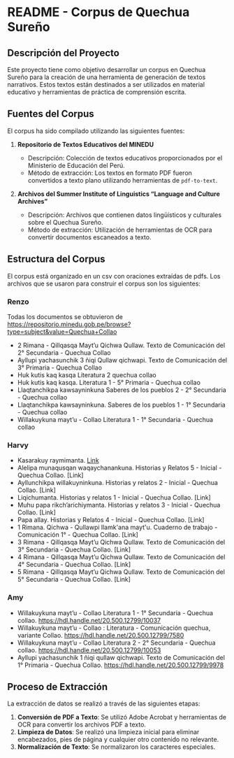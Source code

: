 # README - Corpus de Quechua Sureño

## Descripción del Proyecto
Este proyecto tiene como objetivo desarrollar un corpus en Quechua Sureño para la creación de una herramienta de generación de textos narrativos. Estos textos están destinados a ser utilizados en material educativo y herramientas de práctica de comprensión escrita.

## Fuentes del Corpus
El corpus ha sido compilado utilizando las siguientes fuentes:

1. **Repositorio de Textos Educativos del MINEDU**
   - Descripción: Colección de textos educativos proporcionados por el Ministerio de Educación del Perú.
   - Método de extracción: Los textos en formato PDF fueron convertidos a texto plano utilizando herramientas de `pdf-to-text`.

2. **Archivos del Summer Institute of Linguistics “Language and Culture Archives”**
   - Descripción: Archivos que contienen datos lingüísticos y culturales sobre el Quechua Sureño.
   - Método de extracción: Utilización de herramientas de OCR para convertir documentos escaneados a texto.

## Estructura del Corpus
El corpus está organizado en un csv con oraciones extraídas de pdfs. Los archivos que se usaron para construir el corpus son los siguientes:

### Renzo
Todas los documentos se obtuvieron de https://repositorio.minedu.gob.pe/browse?type=subject&value=Quechua+Collao
   - 2 Rimana - Qillqasqa Mayt’u Qichwa Qullaw. Texto de Comunicación del 2° Secundaria - Quechua Collao
   - Ayllupi yachasunchik 3 ñiqi Qullaw qichwapi. Texto de Comunicación del 3° Primaria - Quechua Collao
   - Huk kutis kaq kasqa Literatura 2 quechua collao
   - Huk kutis kaq kasqa. Literatura 1 - 5° Primaria - Quechua collao
   - Llaqtanchikpa kawsayninkuna Saberes de los pueblos 2 - 2° Secundaria - Quechua collao
   - Llaqtanchikpa kawsayninkuna. Saberes de los pueblos 1 - 1° Secundaria - Quechua collao
   - Willakuykuna mayt’u - Collao Literatura 1 - 1° Secundaria - Quechua collao
  
### Harvy
   - Kasarakuy raymimanta. [Link](https://repositorio.minedu.gob.pe/handle/20.500.12799/6658)
   - Alelipa munaqusqan waqaychanankuna. Historias y Relatos 5 - Inicial - Quechua Collao. [Link]
   - Ayllunchikpa willakuyninkuna. Historias y relatos 2 - Inicial - Quechua Collao. [Link]
   - Liqichumanta. Historias y relatos 1 - Inicial - Quechua Collao. [Link]
   - Muhu papa rikch’arichiymanta. Historias y relatos 3 - Inicial - Quechua Collao. [Link]
   - Papa allay. Historias y Relatos 4 - Inicial - Quechua Collao. [Link]
   - 1 Rimana. Qichwa - Qullawpi llamk'ana mayt'u. Cuaderno de trabajo - Comunicación 1° - Quechua Collao. [Link]
   - 3 Rimana - Qillqasqa Mayt’u Qichwa Qullaw. Texto de Comunicación del 3° Secundaria - Quechua Collao. [Link]
   - 4 Rimana - Qillqasqa Mayt’u Qichwa Qullaw. Texto de Comunicación del 4° Secundaria - Quechua Collao. [Link]
   - 5 Rimana - Qillqasqa Mayt’u Qichwa Qullaw. Texto de Comunicación del 5° Secundaria - Quechua Collao. [Link]
### Amy
   - Willakuykuna mayt’u - Collao Literatura 1 - 1° Secundaria - Quechua collao. https://hdl.handle.net/20.500.12799/10037
   - Willakuykuna mayt’u - Collao : Literatura - Comunicación quechua, variante Collao. https://hdl.handle.net/20.500.12799/7580
   - Willakuykuna mayt’u - Collao Literatura 2 - 2° Secundaria - Quechua collao. https://hdl.handle.net/20.500.12799/10053
   - Ayllupi yachasunchik 1 ñiqi qullaw qichwapi. Texto de Comunicación del 1° Primaria - Quechua Collao. https://hdl.handle.net/20.500.12799/9978
   

## Proceso de Extracción
La extracción de datos se realizó a través de las siguientes etapas:

1. **Conversión de PDF a Texto**: Se utilizó Adobe Acrobat y herramientas de OCR para convertir los archivos PDF a texto.
2. **Limpieza de Datos**: Se realizó una limpieza inicial para eliminar encabezados, pies de página y cualquier otro contenido no relevante.
3. **Normalización de Texto**: Se normalizaron los caracteres especiales.


